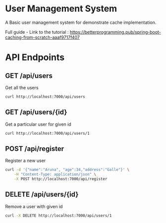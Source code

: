 # User Management System

A Basic user management system for demonstrate cache implementation.

Full guide - Link to the tutorial : https://betterprogramming.pub/spring-boot-caching-from-scratch-aaaf9717f407

# API Endpoints

## GET /api/users

Get all the users

```bash
curl http://localhost:7000/api/users
```

## GET /api/users/{id}

Get a particular user for given id

```bash
curl http://localhost:7000/api/users/1
```
## POST /api/register

Register a new user

```bash
curl -d '{"name":"Aruna", "age":34,"address":"Galle"}' \
	-H "Content-Type: application/json" \
	-X POST http://localhost:7000/api/register
```

## DELETE /api/users/{id}

Remove a user with given id

```bash
curl -X DELETE http://localhost:7000/api/users/1
```
